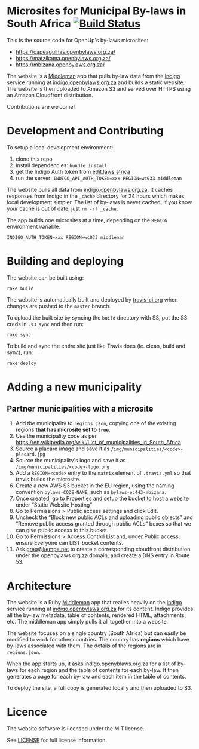 # Microsites for Municipal By-laws in South Africa [![Build Status](https://travis-ci.org/OpenUpSA/bylaws-microsites.svg)](http://travis-ci.org/OpenUpSA/bylaws-microsites)

This is the source code for OpenUp's by-laws microsites:

* https://capeagulhas.openbylaws.org.za/
* https://matzikama.openbylaws.org.za/
* https://mbizana.openbylaws.org.za/

The website is a [Middleman](http://middlemanapp.com) app that pulls by-law data from the [Indigo](https://github.com/OpenUpSA/indigo) service running at [indigo.openbylaws.org.za](http://indigo.openbylaws.org.za) and builds a static website. The website is then uploaded to Amazon S3 and served over HTTPS using an Amazon Cloudfront distribution.

Contributions are welcome!

# Development and Contributing

To setup a local development environment:

1. clone this repo
2. install dependencies: `bundle install`
3. get the Indigo Auth token from [edit.laws.africa](https://edit.laws.africa)
3. run the server: `INDIGO_API_AUTH_TOKEN=xxx REGION=wc033 middleman`

The website pulls all data from [indigo.openbylaws.org.za](http://indigo.openbylaws.org.za).
It caches responses from Indigo in the `_cache` directory for 24 hours which makes local development
simpler. The list of by-laws is never cached. If you know your cache is out of date, just `rm -rf _cache`.

The app builds one microsites at a time, depending on the `REGION` environment variable:

    INDIGO_AUTH_TOKEN=xxx REGION=wc033 middleman

# Building and deploying

The website can be built using:

    rake build

The website is automatically built and deployed by [travis-ci.org](https://travis-ci.org/OpenUpSA/bylaws-microsites) when changes are pushed to the `master` branch.

To upload the built site by syncing the `build` directory with S3,
put the S3 creds in `.s3_sync` and then run:

    rake sync

To build and sync the entire site just like Travis does (ie. clean, build and sync), run:

    rake deploy

# Adding a new municipality

## Partner municipalities with a microsite

1. Add the municipality to `regions.json`, copying one of the existing regions **that has microsite set to `true`.**
2. Use the municipality code as per https://en.wikipedia.org/wiki/List_of_municipalities_in_South_Africa
3. Source a placard image and save it as `/img/municipalities/<code>-placard.jpg`
4. Source the municipality's logo and save it as `/img/municipalities/<code>-logo.png`
5. Add a `REGION=<code>` entry to the `matrix` element of `.travis.yml` so that travis builds the microsite.
6. Create a new AWS S3 bucket in the EU region, using the naming convention `bylaws-CODE-NAME`, such as `bylaws-ec443-mbizana`.
7. Once created, go to Properties and setup the bucket to host a website under “Static Website Hosting”
8. Go to Permissions > Public access settings and click Edit.
9. Uncheck the “Block new public ACLs and uploading public objects” and “Remove public access granted through public ACLs” boxes so that we can give public access to this bucket.
10. Go to Permissions > Access Control List and, under Public access, ensure Everyone can LIST bucket contents. 
11. Ask greg@kempe.net to create a corresponding cloudfront distribution under the openbylaws.org.za domain, and create a DNS entry in Route 53.

# Architecture

The website is a Ruby [Middleman](http://middlemanapp.com) app that realies
heavily on the [Indigo](https://github.com/OpenUpSA/indigo) service running at
[indigo.openbylaws.org.za](http://indigo.openbylaws.org.za) for its content. Indigo
provides all the by-law metadata, table of contents, rendered HTML, attachments, etc.
The middleman app simply pulls it all together into a website.

The website focuses on a single country (South Africa) but can easily be modified
to work for other countries. The country has **regions** which have by-laws associated
with them. The details of the regions are in `regions.json`.

When the app starts up, it asks indigo.openyblaws.org.za for a list of by-laws
for each region and the table of contents for each by-law. It then generates a page
for each by-law and each item in the table of contents.

To deploy the site, a full copy is generated locally and then uploaded to S3.

# Licence

The website software is licensed under the MIT license.

See [LICENSE](LICENSE) for full license information.

